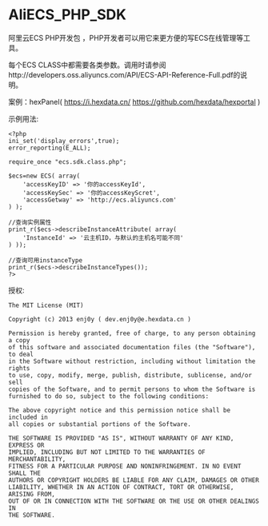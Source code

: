 AliECS_PHP_SDK
==============

阿里云ECS PHP开发包 ，PHP开发者可以用它来更方便的写ECS在线管理等工具。

每个ECS CLASS中都需要各类参数。调用时请参阅http://developers.oss.aliyuncs.com/API/ECS-API-Reference-Full.pdf的说明。

案例：hexPanel( https://i.hexdata.cn/ https://github.com/hexdata/hexportal )


示例用法:

    <?php
    ini_set('display_errors',true);
    error_reporting(E_ALL);

    require_once "ecs.sdk.class.php";

    $ecs=new ECS( array(
        'accessKeyID' => '你的accessKeyId',
        'accessKeySec' => '你的accessKeyScret',
        'accessGetway' => 'http://ecs.aliyuncs.com'
    ) );

    //查询实例属性
    print_r($ecs->describeInstanceAttribute( array(
        'InstanceId' => '云主机ID，与默认的主机名可能不同'
    ) ));

    //查询可用instanceType
    print_r($ecs->describeInstanceTypes());
    ?>

授权:

    The MIT License (MIT)

    Copyright (c) 2013 enj0y ( dev.enj0y@e.hexdata.cn )

    Permission is hereby granted, free of charge, to any person obtaining a copy
    of this software and associated documentation files (the "Software"), to deal
    in the Software without restriction, including without limitation the rights
    to use, copy, modify, merge, publish, distribute, sublicense, and/or sell
    copies of the Software, and to permit persons to whom the Software is
    furnished to do so, subject to the following conditions:

    The above copyright notice and this permission notice shall be included in
    all copies or substantial portions of the Software.

    THE SOFTWARE IS PROVIDED "AS IS", WITHOUT WARRANTY OF ANY KIND, EXPRESS OR
    IMPLIED, INCLUDING BUT NOT LIMITED TO THE WARRANTIES OF MERCHANTABILITY,
    FITNESS FOR A PARTICULAR PURPOSE AND NONINFRINGEMENT. IN NO EVENT SHALL THE
    AUTHORS OR COPYRIGHT HOLDERS BE LIABLE FOR ANY CLAIM, DAMAGES OR OTHER
    LIABILITY, WHETHER IN AN ACTION OF CONTRACT, TORT OR OTHERWISE, ARISING FROM,
    OUT OF OR IN CONNECTION WITH THE SOFTWARE OR THE USE OR OTHER DEALINGS IN
    THE SOFTWARE.
